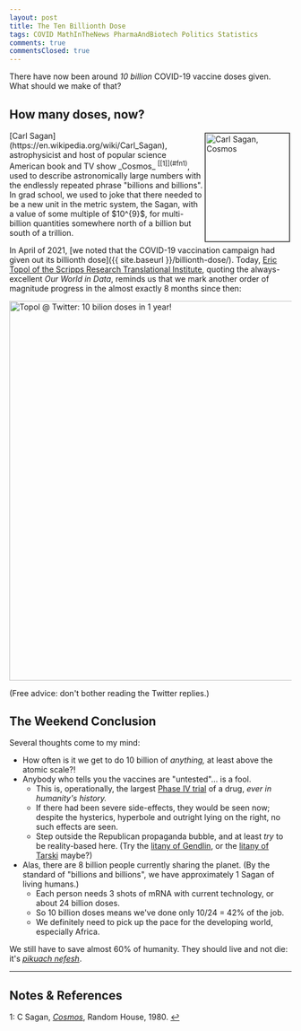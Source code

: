 ```yaml
---
layout: post
title: The Ten Billionth Dose
tags: COVID MathInTheNews PharmaAndBiotech Politics Statistics
comments: true
commentsClosed: true
---
```


There have now been around _10 billion_ COVID-19 vaccine doses given.  What should we make
of that?  


## How many doses, now?  

<img src="{{ site.baseurl }}/images/2022-01-28-ten-billionth-dose-cosmos.gif" width="150" height="193" alt="Carl Sagan, Cosmos" title="Carl Sagan, Cosmos" style="float: right; margin: 3px 3px 3px 3px; border: 1px solid #000000;">
[Carl Sagan](https://en.wikipedia.org/wiki/Carl_Sagan), astrophysicist and host of popular
science American book and TV show _Cosmos_ <sup id="fn1a">[[1]](#fn1)</sup>,
used to describe astronomically large numbers with the endlessly repeated phrase "billions
and billions".  In grad school, we used to joke that there needed to be a new unit in the
metric system, the Sagan, with a value of some multiple of $10^{9}$, for multi-billion
quantities somewhere north of a billion but south of a trillion.  

In April of 2021, [we noted that the COVID-19 vaccination campaign had given out its billionth dose]({{ site.baseurl }}/billionth-dose/).  Today, [Eric Topol of the Scripps Research Translational Institute](https://drerictopol.com/meet-eric-topol/), quoting the always-excellent _Our World in Data_, reminds us that we mark another order of magnitude progress in the almost exactly 8 months since then:  

<a href="https://twitter.com/EricTopol/status/1486771400660512770"><img src="{{ site.baseurl }}/images/2022-01-28-ten-billionth-dose-twitter-1.jpg" width="550" height="677" alt="Topol @ Twitter: 10 bilion doses in 1 year!" title="Topol @ Twitter: 10 bilion doses in 1 year!"></a>

(Free advice: don't bother reading the Twitter replies.)  


## The Weekend Conclusion  

Several thoughts come to my mind:  
- How often is it we get to do 10 billion of _anything,_ at least above the atomic scale?!  
- Anybody who tells you the vaccines are "untested"&hellip; is a fool.  
  - This is, operationally, the largest
    [Phase IV trial](https://en.wikipedia.org/wiki/Phases_of_clinical_research#Phase_IV)
    of a drug, _ever in humanity's history._  
  - If there had been severe side-effects, they would be seen now; despite the hysterics,
    hyperbole and outright lying on the right, no such effects are seen.  
  - Step outside the Republican propaganda bubble, and at least _try_ to be reality-based
    here.  (Try the [litany of Gendlin](https://www.lesswrong.com/tag/litany-of-gendlin),
    or the [litany of Tarski](https://www.lesswrong.com/tag/litany-of-tarski) maybe?)  
- Alas, there are 8 billion people currently sharing the planet.  (By the standard of
  "billions and billions", we have approximately 1 Sagan of living humans.)  
  - Each person needs 3 shots of mRNA with current technology, or about 24 billion doses.  
  - So 10 billion doses means we've done only 10/24 = 42% of the job.  
  - We definitely need to pick up the pace for the developing world, especially Africa.  

We still have to save almost 60% of humanity.  They should live and not die: it's
[_pikuach nefesh_](https://en.wikipedia.org/wiki/Pikuach_nefesh).  

---

## Notes &amp; References  

<!--
<sup id="fn1a">[[1]](#fn1)</sup>

<a id="fn1">1</a>: ***, ["***"](***), *** [↩](#fn1a)  

<a href="{{ site.baseurl }}/images/***"><img src="{{ site.baseurl }}/images/***" width="400" height="***" alt="***" title="***" style="float: right; margin: 3px 3px 3px 3px; border: 1px solid #000000;"></a>

<iframe width="400" height="224" src="***" allow="accelerometer; encrypted-media; gyroscope; picture-in-picture" allowfullscreen style="float: right; margin: 3px 3px 3px 3px; border: 1px solid #000000;"></iframe>
-->

<a id="fn1">1</a>: C Sagan, [_Cosmos_](https://en.wikipedia.org/wiki/Cosmos_(Sagan_book)), Random House, 1980. [↩](#fn1a)  
